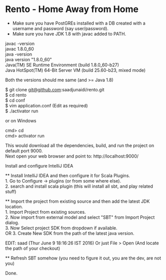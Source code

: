 # Rento - Home Away from Home

- Make sure you have PostGREs installed with a DB created with a username and password (say user/password).
- Make sure you have JDK 1.8 with javac added to PATH.

javac -version<br />
javac 1.8.0_60<br />
java -version<br />
java version "1.8.0_60"<br />
Java(TM) SE Runtime Environment (build 1.8.0_60-b27)<br />
Java HotSpot(TM) 64-Bit Server VM (build 25.60-b23, mixed mode)<br />

Both the versions should me same (and >= Java 1.8)

$ git clone git@github.com:saadjunaidi/rento.git<br />
$ cd rento<br />
$ cd conf<br />
$ vim application.conf      (Edit as required)<br />
$ ./activator run<br />

or on Windows<br />

cmd\> cd <project folder><br />
cmd\> activator run<br />

This would download all the dependencies, build, and run the project on default port 9000.<br />
Next open your web browser and point to: http://localhost:9000/


Install and configure IntelliJ IDEA<br />

** Install IntelliJ IDEA and then configure it for Scala Plugins.<br />
	1. Go to Configure -> plugins (or from some where else).<br />
	2. search and install scala plugin (this will install all sbt, and play related stuff)<br />

** Import the project from existing source and then add the latest JDK location.<br />
	1. Import Project from existing sources.<br />
	2. Now import from external model and select "SBT" from Import Project dialog.<br />
	3. Now Select project SDK from dropdown if available.<br />
			OR
	3. Create New SDK from the path of the latest java version.<br />

EDIT: saad (Thur June 9 18:16:26 IST 2016) Or just File > Open (And locate the path of your checkout)<br />

** Refresh SBT somehow (you need to figure it out, you are the dev, are not you)<br />

Done.

